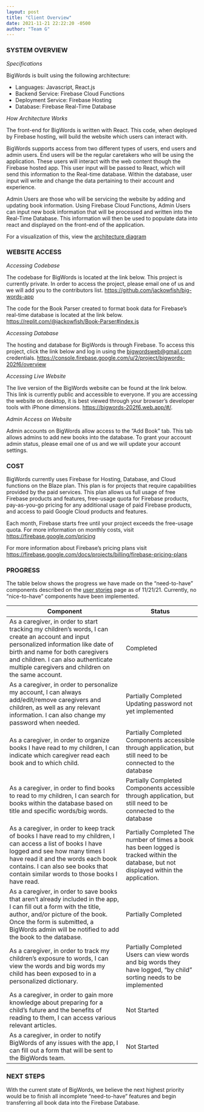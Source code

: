 ```yaml
---
layout: post
title: "Client Overview"
date: 2021-11-21 22:22:20 -0500
author: "Team G"
---
```

### SYSTEM OVERVIEW
*Specifications*

BigWords is built using the following architecture:
- Languages: Javascript, React.js
- Backend Service: Firebase Cloud Functions
- Deployment Service: Firebase Hosting
- Database: Firebase Real-Time Database

*How Architecture Works*

The front-end for BigWords is written with React.  This code, when deployed by Firebase hosting, will build the website which users can interact with.

BigWords supports access from two different types of users, end users and admin users.  End users will be the regular caretakers who will be using the application.  These users will interact with the web content though the Firebase hosted app.  This user input will be passed to React, which will send this information to the Real-time database.  Within the database, user input will write and change the data pertaining to their account and experience.

Admin Users are those who will be servicing the website by adding and updating book information.  Using Firebase Cloud Functions, Admin Users can input new book information that will be processed and written into the Real-Time Database.  This information will then be used to populate data into react and displayed on the front-end of the application.

For a visualization of this, view the [architecture diagram](https://drive.google.com/file/d/1xZ34oV8ZcmgT-18Jw9oZuGVB4lBdZqQu/view)

### WEBSITE ACCESS
*Accessing Codebase*

The codebase for BigWords is located at the link below.  This project is currently private.  In order to access the project, please email one of us and we will add you to the contributors list.
https://github.com/jackowfish/big-words-app 

The code for the Book Parser created to format book data for Firebase’s real-time database is located at the link below.
https://replit.com/@jackowfish/Book-Parser#index.js 

*Accessing Database*

The hosting and database for BigWords is through Firebase.  To access this project, click the link below and log in using the bigwordsweb@gmail.com credentials.
https://console.firebase.google.com/u/2/project/bigwords-202f6/overview

*Accessing Live Website*

The live version of the BigWords website can be found at the link below.  This link is currently public and accessible to everyone. If you are accessing the website on desktop, it is best viewed through your browser’s developer tools with iPhone dimensions.
https://bigwords-202f6.web.app/#/. 

*Admin Access on Website*

Admin accounts on BigWords allow access to the “Add Book” tab.  This tab allows admins to add new books into the database.  To grant your account admin status, please email one of us and we will update your account settings.

### COST
BigWords currently uses Firebase for Hosting, Database, and Cloud functions on the Blaze plan.  This plan is for projects that require capabilities provided by the paid services.  This plan allows us full usage of free Firebase products and features, free-usage quota for Firebase products, pay-as-you-go pricing for any additional usage of paid Firebase products, and access to paid Google Cloud products and features.

Each month, Firebase starts free until your project exceeds the free-usage quota.  For more information on monthly costs, visit
https://firebase.google.com/pricing 

For more information about Firebase’s pricing plans visit https://firebase.google.com/docs/projects/billing/firebase-pricing-plans

### PROGRESS
The table below shows the progress we have made on the “need-to-have” components described on the [user stories](https://jackowfish.github.io/big-words-site/2021/09/12/User-Stories.html) page as of 11/21/21. Currently, no “nice-to-have” components have been implemented.

|  Component | Status  |
|---|---|
| As a caregiver, in order to start tracking my children’s words, I can create an account and input personalized information like date of birth and name for both caregivers and children. I can also authenticate multiple caregivers and children on the same account.  |  Completed |
| As a caregiver, in order to personalize my account, I can always add/edit/remove caregivers and children, as well as any relevant information. I can also change my password when needed.  |  Partially Completed Updating password not yet implemented|
| As a caregiver, in order to organize books I have read to my children, I can indicate which caregiver read each book and to which child.  |  Partially Completed Components accessible through application, but still need to be connected to the database |
|As a caregiver, in order to find books to read to my children, I can search for books within the database based on title and specific words/big words.   | Partially Completed Components accessible through application, but still need to be connected to the database|
| As a caregiver, in order to keep track of books I have read to my children, I can access a list of books I have logged and see how many times I have read it and the words each book contains. I can also see books that contain similar words to those books I have read.  |Partially Completed The number of times a book has been logged is tracked within the database, but not displayed within the application.|
| As a caregiver, in order to save books that aren’t already included in the app, I can fill out a form with the title, author, and/or picture of the book. Once the form is submitted, a BigWords admin will be notified to add the book to the database.  | Partially Completed   |
| As a caregiver, in order to track my children’s exposure to words, I can view the words and big words my child has been exposed to in a personalized dictionary.  |Partially Completed Users can view words and big words they have logged, “by child” sorting needs to be implemented|
| As a caregiver, in order to gain more knowledge about preparing for a child’s future and the benefits of reading to them, I can access various relevant articles.  | Not Started  |
| As a caregiver, in order to notify BigWords of any issues with the app, I can fill out a form that will be sent to the BigWords team.  | Not Started  |

### NEXT STEPS
With the current state of BigWords, we believe the next highest priority would be to finish all incomplete “need-to-have” features and begin transferring all book data into the Firebase Database.


